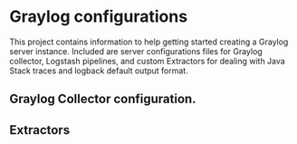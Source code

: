 Graylog configurations
=======================

This project contains information to help getting started creating a Graylog server instance. Included are server configurations files for Graylog collector, Logstash pipelines, and custom Extractors for dealing with Java Stack traces and logback default output format.


Graylog Collector configuration.
------------------------------------




Extractors
------------------------------------



